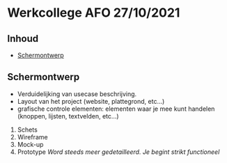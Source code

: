 # Werkcollege AFO 27/10/2021

## Inhoud

- [Schermontwerp](#Schermontwerp)

## Schermontwerp

- Verduidelijking van usecase beschrijving.
- Layout van het project (website, plattegrond, etc...)
- grafische controle elementen: elementen waar je mee kunt handelen (knoppen, lijsten, textvelden, etc...)

1. Schets
2. Wireframe
3. Mock-up
4. Prototype
*Word steeds meer gedetailleerd. Je begint strikt functioneel*

